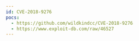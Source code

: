 ```yaml
---
id: CVE-2018-9276
pocs:
  - https://github.com/wildkindcc/CVE-2018-9276
  - https://www.exploit-db.com/raw/46527
---
```

